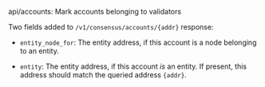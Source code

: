 api/accounts: Mark accounts belonging to validators

Two fields added to `/v1/consensus/accounts/{addr}` response:

- `entity_node_for`: The entity address, if this account is a
node belonging to an entity.

- `entity`: The entity address, if this account *is* an entity. If present,
this address should match the queried address `{addr}`.
